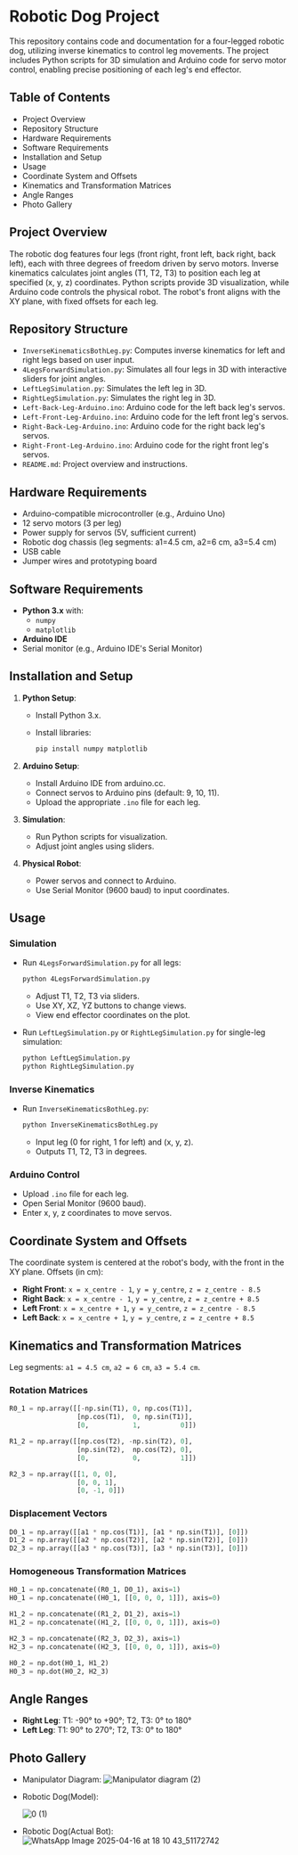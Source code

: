 # Robotic Dog Project

This repository contains code and documentation for a four-legged robotic dog, utilizing inverse kinematics to control leg movements. The project includes Python scripts for 3D simulation and Arduino code for servo motor control, enabling precise positioning of each leg's end effector.

## Table of Contents

- Project Overview
- Repository Structure
- Hardware Requirements
- Software Requirements
- Installation and Setup
- Usage
- Coordinate System and Offsets
- Kinematics and Transformation Matrices
- Angle Ranges
- Photo Gallery

## Project Overview

The robotic dog features four legs (front right, front left, back right, back left), each with three degrees of freedom driven by servo motors. Inverse kinematics calculates joint angles (T1, T2, T3) to position each leg at specified (x, y, z) coordinates. Python scripts provide 3D visualization, while Arduino code controls the physical robot. The robot's front aligns with the XY plane, with fixed offsets for each leg.

## Repository Structure

- `InverseKinematicsBothLeg.py`: Computes inverse kinematics for left and right legs based on user input.
- `4LegsForwardSimulation.py`: Simulates all four legs in 3D with interactive sliders for joint angles.
- `LeftLegSimulation.py`: Simulates the left leg in 3D.
- `RightLegSimulation.py`: Simulates the right leg in 3D.
- `Left-Back-Leg-Arduino.ino`: Arduino code for the left back leg's servos.
- `Left-Front-Leg-Arduino.ino`: Arduino code for the left front leg's servos.
- `Right-Back-Leg-Arduino.ino`: Arduino code for the right back leg's servos.
- `Right-Front-Leg-Arduino.ino`: Arduino code for the right front leg's servos.
- `README.md`: Project overview and instructions.

## Hardware Requirements

- Arduino-compatible microcontroller (e.g., Arduino Uno)
- 12 servo motors (3 per leg)
- Power supply for servos (5V, sufficient current)
- Robotic dog chassis (leg segments: a1=4.5 cm, a2=6 cm, a3=5.4 cm)
- USB cable
- Jumper wires and prototyping board

## Software Requirements

- **Python 3.x** with:
  - `numpy`
  - `matplotlib`
- **Arduino IDE**
- Serial monitor (e.g., Arduino IDE's Serial Monitor)

## Installation and Setup

1. **Python Setup**:

   - Install Python 3.x.

   - Install libraries:

     ```bash
     pip install numpy matplotlib
     ```

2. **Arduino Setup**:

   - Install Arduino IDE from arduino.cc.
   - Connect servos to Arduino pins (default: 9, 10, 11).
   - Upload the appropriate `.ino` file for each leg.

3. **Simulation**:

   - Run Python scripts for visualization.
   - Adjust joint angles using sliders.

4. **Physical Robot**:

   - Power servos and connect to Arduino.
   - Use Serial Monitor (9600 baud) to input coordinates.

## Usage

### Simulation

- Run `4LegsForwardSimulation.py` for all legs:

  ```bash
  python 4LegsForwardSimulation.py
  ```

  - Adjust T1, T2, T3 via sliders.
  - Use XY, XZ, YZ buttons to change views.
  - View end effector coordinates on the plot.

- Run `LeftLegSimulation.py` or `RightLegSimulation.py` for single-leg simulation:

  ```bash
  python LeftLegSimulation.py
  python RightLegSimulation.py
  ```

### Inverse Kinematics

- Run `InverseKinematicsBothLeg.py`:

  ```bash
  python InverseKinematicsBothLeg.py
  ```

  - Input leg (0 for right, 1 for left) and (x, y, z).
  - Outputs T1, T2, T3 in degrees.

### Arduino Control

- Upload `.ino` file for each leg.
- Open Serial Monitor (9600 baud).
- Enter x, y, z coordinates to move servos.

## Coordinate System and Offsets

The coordinate system is centered at the robot's body, with the front in the XY plane. Offsets (in cm):

- **Right Front**: `x = x_centre - 1`, `y = y_centre`, `z = z_centre - 8.5`
- **Right Back**: `x = x_centre - 1`, `y = y_centre`, `z = z_centre + 8.5`
- **Left Front**: `x = x_centre + 1`, `y = y_centre`, `z = z_centre - 8.5`
- **Left Back**: `x = x_centre + 1`, `y = y_centre`, `z = z_centre + 8.5`

## Kinematics and Transformation Matrices

Leg segments: `a1 = 4.5 cm`, `a2 = 6 cm`, `a3 = 5.4 cm`.

### Rotation Matrices

```python
R0_1 = np.array([[-np.sin(T1), 0, np.cos(T1)],
                 [np.cos(T1),  0, np.sin(T1)],
                 [0,           1,          0]])

R1_2 = np.array([[np.cos(T2), -np.sin(T2), 0],
                 [np.sin(T2),  np.cos(T2), 0],
                 [0,           0,          1]])

R2_3 = np.array([[1, 0, 0],
                 [0, 0, 1],
                 [0, -1, 0]])
```

### Displacement Vectors

```python
D0_1 = np.array([[a1 * np.cos(T1)], [a1 * np.sin(T1)], [0]])
D1_2 = np.array([[a2 * np.cos(T2)], [a2 * np.sin(T2)], [0]])
D2_3 = np.array([[a3 * np.cos(T3)], [a3 * np.sin(T3)], [0]])
```

### Homogeneous Transformation Matrices

```python
H0_1 = np.concatenate((R0_1, D0_1), axis=1)
H0_1 = np.concatenate((H0_1, [[0, 0, 0, 1]]), axis=0)

H1_2 = np.concatenate((R1_2, D1_2), axis=1)
H1_2 = np.concatenate((H1_2, [[0, 0, 0, 1]]), axis=0)

H2_3 = np.concatenate((R2_3, D2_3), axis=1)
H2_3 = np.concatenate((H2_3, [[0, 0, 0, 1]]), axis=0)

H0_2 = np.dot(H0_1, H1_2)
H0_3 = np.dot(H0_2, H2_3)
```

## Angle Ranges

- **Right Leg**: T1: -90° to +90°; T2, T3: 0° to 180°
- **Left Leg**: T1: 90° to 270°; T2, T3: 0° to 180°

## Photo Gallery

- Manipulator Diagram:
  ![Manipulator diagram (2)](https://github.com/user-attachments/assets/547689ec-47d4-4785-8a73-501576a69edf)

- Robotic Dog(Model):
  
  ![0 (1)](https://github.com/user-attachments/assets/e60c13fa-f6de-4905-8958-86fc56c41778)
- Robotic Dog(Actual Bot):
  ![WhatsApp Image 2025-04-16 at 18 10 43_51172742](https://github.com/user-attachments/assets/fe38dabb-26d7-484d-bc63-3f1190e2d42a)

